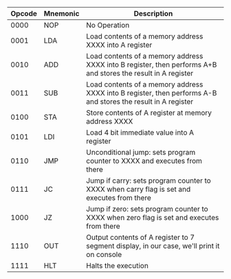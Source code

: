 | Opcode | Mnemonic | Description
|--------|----------|------------
| 0000   | NOP      | No Operation
| 0001   | LDA      | Load contents of a memory address XXXX into A register
| 0010   | ADD      | Load contents of a memory address XXXX into B register, then performs A+B and stores the result in A register
| 0011   | SUB      | Load contents of a memory address XXXX into B register, then performs A-B and stores the result in A register
| 0100   | STA      | Store contents of A register at memory address XXXX
| 0101   | LDI      | Load 4 bit immediate value into A register
| 0110   | JMP      | Unconditional jump: sets program counter to XXXX and executes from there
| 0111   | JC       | Jump if carry: sets program counter to XXXX when carry flag is set and executes from there
| 1000   | JZ       | Jump if zero: sets program counter to XXXX when zero flag is set and executes from there
| 1110   | OUT      | Output contents of A register to 7 segment display, in our case, we'll print it on console
| 1111   | HLT      | Halts the execution
